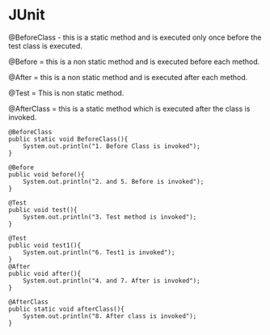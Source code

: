 # JUnit

@BeforeClass - this is a static method and is executed only once before the test class is executed.

@Before = this is a non static method and is executed before each method.

@After = this is a non static method and is executed after each method.

@Test = This is non static method.

@AfterClass = this is a static method which is executed after the class is invoked.


    @BeforeClass
    public static void BeforeClass(){
        System.out.println("1. Before Class is invoked");
    }

    @Before
    public void before(){
        System.out.println("2. and 5. Before is invoked");
    }

    @Test
    public void test(){
        System.out.println("3. Test method is invoked");
    }

    @Test
    public void test1(){
        System.out.println("6. Test1 is invoked");
    }
    @After
    public void after(){
        System.out.println("4. and 7. After is invoked");
    }

    @AfterClass
    public static void afterClass(){
        System.out.println("8. After class is invoked");
    }
